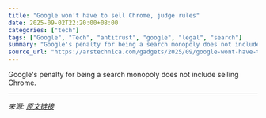 ```yaml
---
title: "Google won’t have to sell Chrome, judge rules"
date: 2025-09-02T22:20:00+08:00
categories: ["tech"]
tags: ["Google", "Tech", "antitrust", "google", "legal", "search"]
summary: "Google's penalty for being a search monopoly does not include selling Chrome."
source_url: "https://arstechnica.com/gadgets/2025/09/google-wont-have-to-sell-chrome-judge-rules/"
---
```


Google's penalty for being a search monopoly does not include selling Chrome.

---

*来源: [原文链接](https://arstechnica.com/gadgets/2025/09/google-wont-have-to-sell-chrome-judge-rules/)*
